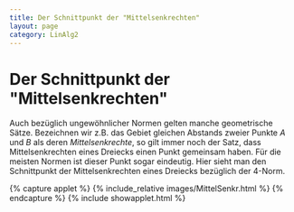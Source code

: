 ```yaml
---
title: Der Schnittpunkt der "Mittelsenkrechten"
layout: page
category: LinAlg2
---
```

# Der Schnittpunkt der "Mittelsenkrechten"

Auch bezüglich ungewöhnlicher Normen gelten manche geometrische Sätze.
Bezeichnen wir z.B. das Gebiet gleichen Abstands zweier Punkte $A$ und $B$ als deren _Mittelsenkrechte_,
so gilt immer noch der Satz, dass Mittelsenkrechten eines Dreiecks einen Punkt gemeinsam haben. Für die meisten Normen
ist dieser Punkt sogar eindeutig. Hier sieht man den Schnittpunkt der Mittelsenkrechten eines Dreiecks bezüglich der 4-Norm.

{% capture applet %} {% include_relative images/MittelSenkr.html %} {% endcapture %}
{% include showapplet.html %}
